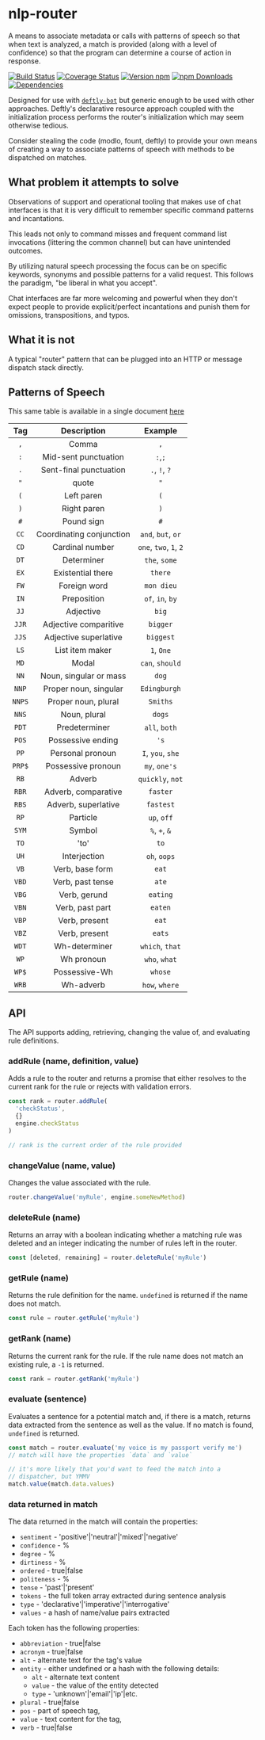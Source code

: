 # nlp-router

A means to associate metadata or calls with patterns of speech so that when text is analyzed, a match is provided (along with a level of confidence) so that the program can determine a course of action in response.

[![Build Status][travis-image]][travis-url]
[![Coverage Status][coveralls-image]][coveralls-url]
[![Version npm][version-image]][version-url]
[![npm Downloads][downloads-image]][downloads-url]
[![Dependencies][dependencies-image]][dependencies-url]

Designed for use with [`deftly-bot`](https://github.com/deftly/deftly-bot) but generic enough to be used with other approaches. Deftly's declarative resource approach coupled with the initialization process performs the router's initialization which may seem otherwise tedious.

Consider stealing the code (modlo, fount, deftly) to provide your own means of creating a way to associate patterns of speech with methods to be dispatched on matches.

## What problem it attempts to solve

Observations of support and operational tooling that makes use of chat interfaces is that it is very difficult to remember specific command patterns and incantations.

This leads not only to command misses and frequent command list invocations (littering the common channel) but can have unintended outcomes.

By utilizing natural speech processing the focus can be on specific keywords, synonyms and possible patterns for a valid request. This follows the paradigm, "be liberal in what you accept".

Chat interfaces are far more welcoming and powerful when they don't expect people to provide explicit/perfect incantations and punish them for omissions, transpositions, and typos.

## What it is not

A typical "router" pattern that can be plugged into an HTTP or message dispatch stack directly.

## Patterns of Speech

This same table is available in a single document [here](/tree/master/docs/PoS-tags.md)

| Tag | Description | Example |
|:--------:|:-----------:|:-------:|
| `,` | Comma | `,` |
| `:` | Mid-sent punctuation | `:`,`;` |
| `.` | Sent-final punctuation  | `.`, `!`, `?` |
| `"` | quote  | `"` |
| `(` | Left paren  | `(` |
| `)` | Right paren  | `)` |
| `#` | Pound sign  | `#` |
| `CC` | Coordinating conjunction  | `and`, `but`, `or` |
| `CD` | Cardinal number  | `one`, `two`, `1`, `2` |
| `DT` | Determiner  | `the`, `some` |
| `EX` | Existential there | `there` |
| `FW` | Foreign word | `mon dieu` |
| `IN` | Preposition | `of`, `in`, `by` |
| `JJ` | Adjective | `big` |
| `JJR` | Adjective comparitive | `bigger` |
| `JJS` | Adjective superlative | `biggest` |
| `LS` | List item maker | `1`, `One` |
| `MD` | Modal | `can`, `should` |
| `NN` | Noun, singular or mass | `dog` |
| `NNP` | Proper noun, singular | `Edingburgh` |
| `NNPS` | Proper noun, plural | `Smiths` |
| `NNS` | Noun, plural | `dogs` |
| `PDT` | Predeterminer | `all`, `both` |
| `POS` | Possessive ending | `'s` |
| `PP` | Personal pronoun | `I`, `you`, `she` |
| `PRP$` | Possessive pronoun | `my`, `one's` |
| `RB` | Adverb | `quickly`, `not` |
| `RBR` | Adverb, comparative | `faster` |
| `RBS` | Adverb, superlative | `fastest` |
| `RP` | Particle | `up`, `off` |
| `SYM` | Symbol | `%`, `+`, `&` |
| `TO` | 'to' | `to` |
| `UH` | Interjection | `oh`, `oops` |
| `VB` | Verb, base form | `eat` |
| `VBD` | Verb, past tense | `ate` |
| `VBG` | Verb, gerund | `eating` |
| `VBN` | Verb, past part | `eaten` |
| `VBP` | Verb, present | `eat` |
| `VBZ` | Verb, present | `eats` |
| `WDT` | Wh-determiner | `which`, `that` |
| `WP` | Wh pronoun | `who`, `what` |
| `WP$` | Possessive-Wh | `whose` |
| `WRB` | Wh-adverb | `how`, `where` |

## API

The API supports adding, retrieving, changing the value of, and evaluating rule definitions.

### addRule (name, definition, value)

Adds a rule to the router and returns a promise that either resolves to the current rank for the rule or rejects with validation errors.

```js
const rank = router.addRule(
  'checkStatus', 
  {}
  engine.checkStatus
)

// rank is the current order of the rule provided
```

### changeValue (name, value)

Changes the value associated with the rule.

```js
router.changeValue('myRule', engine.someNewMethod)
```

### deleteRule (name)

Returns an array with a boolean indicating whether a matching rule was deleted and an integer indicating the number of rules left in the router.

```js
const [deleted, remaining] = router.deleteRule('myRule')
```

### getRule (name)

Returns the rule definition for the name. `undefined` is returned if the name does not match.

```js
const rule = router.getRule('myRule')
```

### getRank (name)

Returns the current rank for the rule. If the rule name does not match an existing rule, a `-1` is returned.

```js
const rank = router.getRank('myRule')
```

### evaluate (sentence)

Evaluates a sentence for a potential match and, if there is a match, returns data extracted from the sentence as well as the value. If no match is found, `undefined` is returned.

```js
const match = router.evaluate('my voice is my passport verify me')
// match will have the properties `data` and `value`

// it's more likely that you'd want to feed the match into a 
// dispatcher, but YMMV
match.value(match.data.values)
```

### data returned in match

The data returned in the match will contain the properties:

 * `sentiment` - 'positive'|'neutral'|'mixed'|'negative'
 * `confidence` - %
 * `degree` - %
 * `dirtiness` - %
 * `ordered` - true|false
 * `politeness` - %
 * `tense` - 'past'|'present'
 * `tokens` - the full token array extracted during sentence analysis
 * `type` - 'declarative'|'imperative'|'interrogative'
 * `values` - a hash of name/value pairs extracted

Each token has the following properties:

 * `abbreviation` - true|false
 * `acronym` - true|false
 * `alt` - alternate text for the tag's value
 * `entity` - either undefined or a hash with the following details:
    * `alt` - alternate text content
    * `value` - the value of the entity detected
    * `type` - 'unknown'|'email'|'ip'|etc.
 * `plural` - true|false
 * `pos` - part of speech tag,
 * `value` - text content for the tag,
 * `verb` - true|false

[travis-image]: https://travis-ci.org/deftly/nlp-router.svg?branch=master
[travis-url]: https://travis-ci.org/deftly/nlp-router
[coveralls-url]: https://coveralls.io/github/deftly/nlp-router?branch=master
[coveralls-image]: https://coveralls.io/repos/github/deftly/nlp-router/badge.svg?branch=master
[version-image]: https://img.shields.io/npm/v/consequent.svg?style=flat
[version-url]: https://www.npmjs.com/package/consequent
[downloads-image]: https://img.shields.io/npm/dm/consequent.svg?style=flat
[downloads-url]: https://www.npmjs.com/package/consequent
[dependencies-image]: https://img.shields.io/david/deftly/nlp-router.svg?style=flat
[dependencies-url]: https://david-dm.org/deftly/nlp-router
